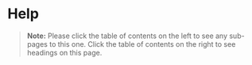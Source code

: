[title]: # (Help)
[tags]: # (Help)
[priority]: # (500)

# Help

> **Note:** Please click the table of contents on the left to see any sub-pages to this one. Click the table of contents on the right to see headings on this page.
